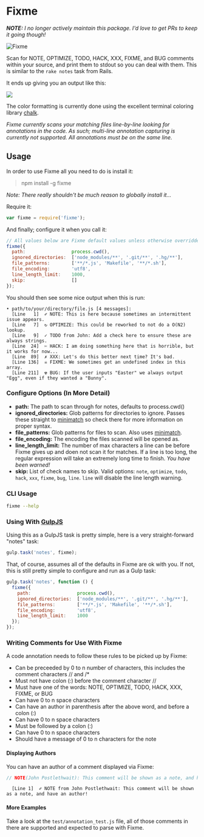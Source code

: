 # Fixme #

_**NOTE:** I no longer actively maintain this package. I'd love to get PRs to keep it going though!_

![Fixme](https://nodei.co/npm/fixme.png "Fixme on NPM")

Scan for NOTE, OPTIMIZE, TODO, HACK, XXX, FIXME, and BUG comments within your source, and print them to stdout so you can deal with them. This is similar to the ```rake notes``` task from Rails.

It ends up giving you an output like this:

![](http://i.imgur.com/OXsTtCZ.png)

The color formatting is currently done using the excellent terminal coloring library [chalk](https://www.npmjs.org/package/chalk).

*Fixme currently scans your matching files line-by-line looking for annotations in the code. As such; multi-line annotation capturing is currently not supported. All annotations must be on the same line.*

## Usage ##

In order to use Fixme all you need to do is install it:

> npm install -g fixme

*Note: There really shouldn't be much reason to globally install it...*

Require it:

```javascript
var fixme = require('fixme');
```

And finally; configure it when you call it:

```javascript
// All values below are Fixme default values unless otherwise overridden here.
fixme({
  path:                 process.cwd(),
  ignored_directories:  ['node_modules/**', '.git/**', '.hg/**'],
  file_patterns:        ['**/*.js', 'Makefile', '**/*.sh'],
  file_encoding:        'utf8',
  line_length_limit:    1000,
  skip:                 []
});
```

You should then see some nice output when this is run:

```
• path/to/your/directory/file.js [4 messages]:
  [Line   1]  ✐ NOTE: This is here because sometimes an intermittent issue appears.
  [Line   7]  ↻ OPTIMIZE: This could be reworked to not do a O(N2) lookup.
  [Line   9]  ✓ TODO from John: Add a check here to ensure these are always strings.
  [Line  24]  ✄ HACK: I am doing something here that is horrible, but it works for now...
  [Line  89]  ✗ XXX: Let's do this better next time? It's bad.
  [Line 136]  ☠ FIXME: We sometimes get an undefined index in this array.
  [Line 211]  ☢ BUG: If the user inputs "Easter" we always output "Egg", even if they wanted a "Bunny".
```

### Configure Options (In More Detail) ###

  * **path:** The path to scan through for notes, defaults to process.cwd()
  * **ignored_directories:** Glob patterns for directories to ignore. Passes these straight to [minimatch](https://www.npmjs.org/package/minimatch) so check there for more information on proper syntax.
  * **file_patterns:** Glob patterns for files to scan. Also uses [minimatch](https://www.npmjs.org/package/minimatch).
  * **file_encoding:** The encoding the files scanned will be opened as.
  * **line_length_limit:** The number of max characters a line can be before Fixme gives up and doen not scan it for matches. If a line is too long, the regular expression will take an extremely long time to finish. *You have been warned!*
  * **skip:** List of check names to skip. Valid options: `note`, `optimize`, `todo`, `hack`, `xxx`, `fixme`, `bug`, `line`. `line` will disable the line length warning.

### CLI Usage ###

```sh
fixme --help
```

### Using With [GulpJS](http://gulpjs.com/) ###

Using this as a GulpJS task is pretty simple, here is a very straight-forward "notes" task:

```javascript
gulp.task('notes', fixme);
```

That, of course, assumes all of the defaults in Fixme are ok with you. If not, this is still pretty simple to configure and run as a Gulp task:

```javascript
gulp.task('notes', function () {
  fixme({
    path:                 process.cwd(),
    ignored_directories:  ['node_modules/**', '.git/**', '.hg/**'],
    file_patterns:        ['**/*.js', 'Makefile', '**/*.sh'],
    file_encoding:        'utf8',
    line_length_limit:    1000
  });
});
```

### Writing Comments for Use With Fixme ###

A code annotation needs to follow these rules to be picked up by Fixme:

  * Can be preceeded by 0 to n number of characters, this includes the comment characters // and /*
  * Must not have colon (:) before the comment character //
  * Must have one of the words: NOTE, OPTIMIZE, TODO, HACK, XXX, FIXME, or BUG
  * Can have 0 to n space characters
  * Can have an author in parenthesis after the above word, and before a colon (:)
  * Can have 0 to n space characters
  * Must be followed by a colon (:)
  * Can have 0 to n space characters
  * Should have a message of 0 to n characters for the note

#### Displaying Authors ####

You can have an author of a comment displayed via Fixme:

```javascript
// NOTE(John Postlethwait): This comment will be shown as a note, and have an author!
```

```shell
  [Line 1]  ✐ NOTE from John Postlethwait: This comment will be shown as a note, and have an author!
```

#### More Examples ####

Take a look at the ```test/annotation_test.js``` file, all of those comments in there are supported and expected to parse with Fixme.
